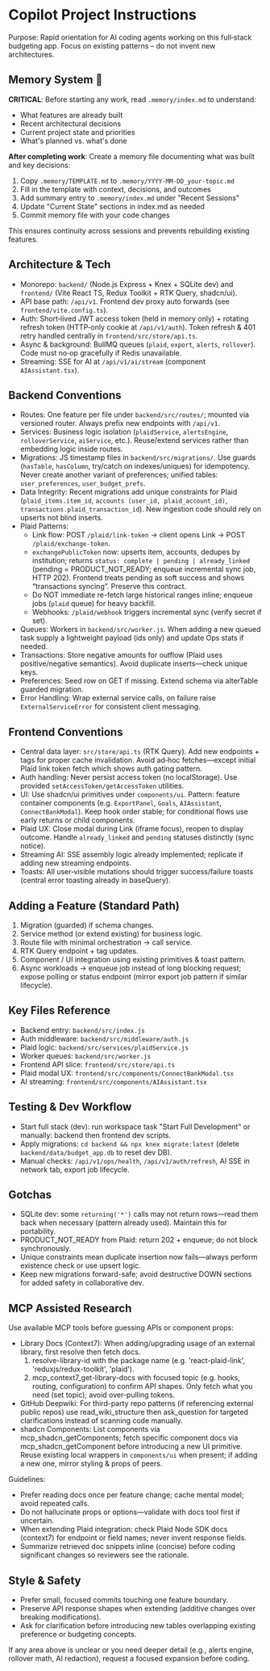 # Copilot Project Instructions

Purpose: Rapid orientation for AI coding agents working on this full‑stack budgeting app. Focus on existing patterns – do not invent new architectures.

## Memory System 🧠

**CRITICAL**: Before starting any work, read `.memory/index.md` to understand:
- What features are already built
- Recent architectural decisions
- Current project state and priorities
- What's planned vs. what's done

**After completing work**: Create a memory file documenting what was built and key decisions:
1. Copy `.memory/TEMPLATE.md` to `.memory/YYYY-MM-DD_your-topic.md`
2. Fill in the template with context, decisions, and outcomes
3. Add summary entry to `.memory/index.md` under "Recent Sessions"
4. Update "Current State" sections in index.md as needed
5. Commit memory file with your code changes

This ensures continuity across sessions and prevents rebuilding existing features.

## Architecture & Tech
- Monorepo: `backend/` (Node.js Express + Knex + SQLite dev) and `frontend/` (Vite React TS, Redux Toolkit + RTK Query, shadcn/ui).
- API base path: `/api/v1`. Frontend dev proxy auto forwards (see `frontend/vite.config.ts`).
- Auth: Short‑lived JWT access token (held in memory only) + rotating refresh token (HTTP‑only cookie at `/api/v1/auth`). Token refresh & 401 retry handled centrally in `frontend/src/store/api.ts`.
- Async & background: BullMQ queues (`plaid`, `export`, `alerts`, `rollover`). Code must no‑op gracefully if Redis unavailable.
- Streaming: SSE for AI at `/api/v1/ai/stream` (component `AIAssistant.tsx`).

## Backend Conventions
- Routes: One feature per file under `backend/src/routes/`; mounted via versioned router. Always prefix new endpoints with `/api/v1`.
- Services: Business logic isolation (`plaidService`, `alertsEngine`, `rolloverService`, `aiService`, etc.). Reuse/extend services rather than embedding logic inside routes.
- Migrations: JS timestamp files in `backend/src/migrations/`. Use guards (`hasTable`, `hasColumn`, try/catch on indexes/uniques) for idempotency. Never create another variant of preferences; unified tables: `user_preferences`, `user_budget_prefs`.
- Data Integrity: Recent migrations add unique constraints for Plaid (`plaid_items.item_id`, `accounts (user_id, plaid_account_id)`, `transactions.plaid_transaction_id`). New ingestion code should rely on upserts not blind inserts.
- Plaid Patterns:
  - Link flow: POST `/plaid/link-token` → client opens Link → POST `/plaid/exchange-token`.
  - `exchangePublicToken` now: upserts item, accounts, dedupes by institution; returns `status: complete | pending | already_linked` (pending = PRODUCT_NOT_READY; enqueue incremental sync job, HTTP 202). Frontend treats pending as soft success and shows “transactions syncing”. Preserve this contract.
  - Do NOT immediate re-fetch large historical ranges inline; enqueue jobs (`plaid` queue) for heavy backfill.
  - Webhooks: `/plaid/webhook` triggers incremental sync (verify secret if set).
- Queues: Workers in `backend/src/worker.js`. When adding a new queued task supply a lightweight payload (ids only) and update Ops stats if needed.
- Transactions: Store negative amounts for outflow (Plaid uses positive/negative semantics). Avoid duplicate inserts—check unique keys.
- Preferences: Seed row on GET if missing. Extend schema via alterTable guarded migration.
- Error Handling: Wrap external service calls, on failure raise `ExternalServiceError` for consistent client messaging.

## Frontend Conventions
- Central data layer: `src/store/api.ts` (RTK Query). Add new endpoints + tags for proper cache invalidation. Avoid ad‑hoc fetches—except initial Plaid link token fetch which shows auth gating pattern.
- Auth handling: Never persist access token (no localStorage). Use provided `setAccessToken/getAccessToken` utilities.
- UI: Use shadcn/ui primitives under `components/ui`. Pattern: feature container components (e.g. `ExportPanel`, `Goals`, `AIAssistant`, `ConnectBankModal`). Keep hook order stable; for conditional flows use early returns or child components.
- Plaid UX: Close modal during Link (iframe focus), reopen to display outcome. Handle `already_linked` and `pending` statuses distinctly (sync notice).
- Streaming AI: SSE assembly logic already implemented; replicate if adding new streaming endpoints.
- Toasts: All user‑visible mutations should trigger success/failure toasts (central error toasting already in baseQuery).

## Adding a Feature (Standard Path)
1. Migration (guarded) if schema changes.
2. Service method (or extend existing) for business logic.
3. Route file with minimal orchestration → call service.
4. RTK Query endpoint + tag updates.
5. Component / UI integration using existing primitives & toast pattern.
6. Async workloads → enqueue job instead of long blocking request; expose polling or status endpoint (mirror export job pattern if similar lifecycle).

## Key Files Reference
- Backend entry: `backend/src/index.js`
- Auth middleware: `backend/src/middleware/auth.js`
- Plaid logic: `backend/src/services/plaidService.js`
- Worker queues: `backend/src/worker.js`
- Frontend API slice: `frontend/src/store/api.ts`
- Plaid modal UX: `frontend/src/components/ConnectBankModal.tsx`
- AI streaming: `frontend/src/components/AIAssistant.tsx`

## Testing & Dev Workflow
- Start full stack (dev): run workspace task "Start Full Development" or manually: backend then frontend dev scripts.
- Apply migrations: `cd backend && npx knex migrate:latest` (delete `backend/data/budget_app.db` to reset dev DB).
- Manual checks: `/api/v1/ops/health`, `/api/v1/auth/refresh`, AI SSE in network tab, export job lifecycle.

## Gotchas
- SQLite dev: some `returning('*')` calls may not return rows—read them back when necessary (pattern already used). Maintain this for portability.
- PRODUCT_NOT_READY from Plaid: return 202 + enqueue; do not block synchronously.
- Unique constraints mean duplicate insertion now fails—always perform existence check or use upsert logic.
- Keep new migrations forward-safe; avoid destructive DOWN sections for added safety in collaborative dev.

## MCP Assisted Research
Use available MCP tools before guessing APIs or component props:
- Library Docs (Context7): When adding/upgrading usage of an external library, first resolve then fetch docs.
  1. resolve-library-id with the package name (e.g. 'react-plaid-link', 'reduxjs/redux-toolkit', 'plaid').
  2. mcp_context7_get-library-docs with focused topic (e.g. hooks, routing, configuration) to confirm API shapes.
  Only fetch what you need (set topic); avoid over-pulling tokens.
- GitHub Deepwiki: For third-party repo patterns (if referencing external public repos) use read_wiki_structure then ask_question for targeted clarifications instead of scanning code manually.
- shadcn Components: List components via mcp_shadcn_getComponents; fetch specific component docs via mcp_shadcn_getComponent before introducing a new UI primitive. Reuse existing local wrappers in `components/ui` when present; if adding a new one, mirror styling & props of peers.

Guidelines:
- Prefer reading docs once per feature change; cache mental model; avoid repeated calls.
- Do not hallucinate props or options—validate with docs tool first if uncertain.
- When extending Plaid integration: check Plaid Node SDK docs (context7) for endpoint or field names; never invent response fields.
- Summarize retrieved doc snippets inline (concise) before coding significant changes so reviewers see the rationale.

## Style & Safety
- Prefer small, focused commits touching one feature boundary.
- Preserve API response shapes when extending (additive changes over breaking modifications).
- Ask for clarification before introducing new tables overlapping existing preference or budgeting concepts.

If any area above is unclear or you need deeper detail (e.g., alerts engine, rollover math, AI redaction), request a focused expansion before coding.
